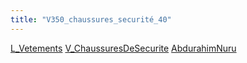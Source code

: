 ```yaml
---
title: "V350_chaussures_securité_40"
---
```


[L_Vetements](notes/equipements/L_Vetements.md) [V_ChaussuresDeSecurite](notes/equipements/vetements/V_ChaussuresDeSecurite.md) [AbdurahimNuru](notes/AbdurahimNuru.md)